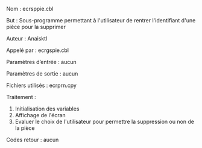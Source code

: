 Nom : ecrsppie.cbl

But : Sous-programme permettant à l'utilisateur de rentrer l'identifiant d'une pièce pour la supprimer

Auteur : Anaisktl

Appelé par : ecrgspie.cbl

Paramètres d’entrée : aucun

Paramètres de sortie : aucun

Fichiers utilisés : ecrprn.cpy

Traitement :
1) Initialisation des variables
2) Affichage de l'écran
3) Evaluer le choix de l'utilisateur pour permettre la suppression ou non de la pièce

Codes retour : aucun